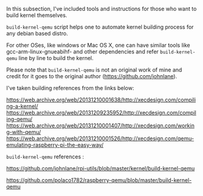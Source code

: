 In this subsection, I've included tools and instructions for those who want to build kernel themselves.

`build-kernel-qemu` script helps one to automate kernel building process for any debian based distro.

For other OSes, like windows or Mac OS X, one can have similar tools like gcc-arm-linux-gnueabihf- and other dependencies and refer `build-kernel-qemu` line by line to build the kernel.

Please note that `build-kernel-qemu` is not an original work of mine and credit for it goes to the original author (https://github.com/johnlane).

I've taken building references from the links below:

https://web.archive.org/web/20131210001638/http://xecdesign.com/compiling-a-kernel/
https://web.archive.org/web/20131209235952/http://xecdesign.com/compiling-qemu/
https://web.archive.org/web/20131210001407/http://xecdesign.com/working-with-qemu/
https://web.archive.org/web/20131210001526/http://xecdesign.com/qemu-emulating-raspberry-pi-the-easy-way/

`build-kernel-qemu` references :

https://github.com/johnlane/rpi-utils/blob/master/kernel/build-kernel-qemu

https://github.com/polaco1782/raspberry-qemu/blob/master/build-kernel-qemu
